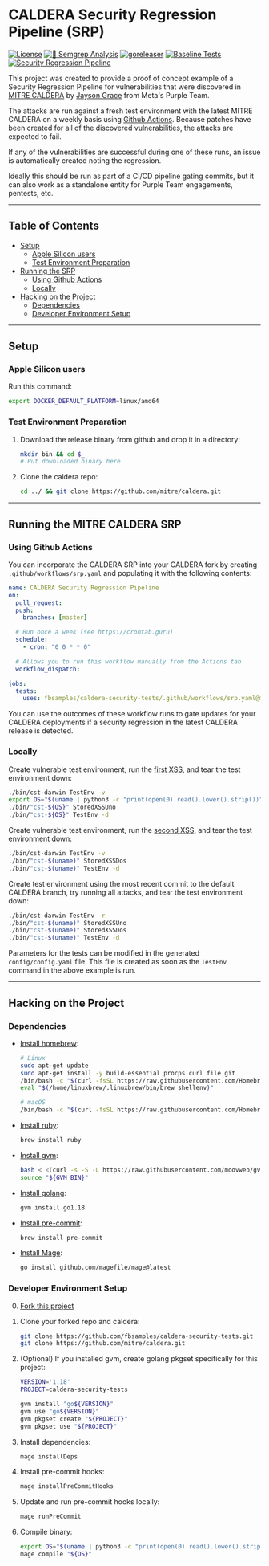 # CALDERA Security Regression Pipeline (SRP)

[![License](https://img.shields.io/github/license/l50/goutils?label=License&style=flat&color=blue&logo=github)](https://github.com/fbsamples/caldera-security-tests/blob/main/LICENSE)
[![🚨 Semgrep Analysis](https://github.com/fbsamples/caldera-security-tests/actions/workflows/semgrep.yaml/badge.svg)](https://github.com/fbsamples/caldera-security-tests/actions/workflows/semgrep.yaml)
[![goreleaser](https://github.com/fbsamples/caldera-security-tests/actions/workflows/goreleaser.yaml/badge.svg)](https://github.com/fbsamples/caldera-security-tests/actions/workflows/goreleaser.yaml)
[![Baseline Tests](https://github.com/fbsamples/caldera-security-tests/actions/workflows/baseline.yaml/badge.svg)](https://github.com/fbsamples/caldera-security-tests/actions/workflows/baseline.yaml)
[![Security Regression Pipeline](https://github.com/fbsamples/caldera-security-tests/actions/workflows/srp.yaml/badge.svg)](https://github.com/fbsamples/caldera-security-tests/actions/workflows/srp.yaml)

This project was created to provide a proof of concept example of a
Security Regression Pipeline for vulnerabilities that were discovered
in [MITRE CALDERA](https://github.com/mitre/caldera)
by [Jayson Grace](https://techvomit.net) from Meta's Purple Team.

The attacks are run against a fresh test environment with the latest
MITRE CALDERA on a weekly basis using
[Github Actions](https://github.com/features/actions). Because patches
have been created for all of the discovered
vulnerabilities, the attacks are expected to fail.

If any of the vulnerabilities are successful during one of these runs,
an issue is automatically created noting the regression.

Ideally this should be run as part of a CI/CD pipeline gating commits,
but it can also work as a standalone entity for Purple Team
engagements, pentests, etc.

---

## Table of Contents

- [Setup](#setup)
  - [Apple Silicon users](#apple-silicon-users)
  - [Test Environment Preparation](#test-environment-preparation)
- [Running the SRP](#running-the-srp)
  - [Using Github Actions](#using-github-actions)
  - [Locally](#locally)
- [Hacking on the Project](#hacking-on-the-project)
  - [Dependencies](#dependencies)
  - [Developer Environment Setup](#developer-environment-setup)

---

## Setup

### Apple Silicon users

Run this command:

```bash
export DOCKER_DEFAULT_PLATFORM=linux/amd64
```

### Test Environment Preparation

1. Download the release binary from github
   and drop it in a directory:

   ```bash
   mkdir bin && cd $_
   # Put downloaded binary here
   ```

2. Clone the caldera repo:

   ```bash
   cd ../ && git clone https://github.com/mitre/caldera.git
   ```

---

## Running the MITRE CALDERA SRP

### Using Github Actions

You can incorporate the CALDERA SRP into your CALDERA fork
by creating `.github/workflows/srp.yaml` and populating
it with the following contents:

```yaml
name: CALDERA Security Regression Pipeline
on:
  pull_request:
  push:
    branches: [master]

  # Run once a week (see https://crontab.guru)
  schedule:
    - cron: "0 0 * * 0"

  # Allows you to run this workflow manually from the Actions tab
  workflow_dispatch:

jobs:
  tests:
    uses: fbsamples/caldera-security-tests/.github/workflows/srp.yaml@main
```

You can use the outcomes of these workflow runs to gate
updates for your CALDERA deployments if a security regression
in the latest CALDERA release is detected.

### Locally

Create vulnerable test environment, run the [first XSS](https://github.com/metaredteam/external-disclosures/security/advisories/GHSA-5m86-x5ph-jc47),
and tear the test environment down:

```bash
./bin/cst-darwin TestEnv -v
export OS="$(uname | python3 -c "print(open(0).read().lower().strip())")"
./bin/"cst-${OS}" StoredXSSUno
./bin/"cst-${OS}" TestEnv -d
```

Create vulnerable test environment, run the [second XSS](https://github.com/metaredteam/external-disclosures/security/advisories/GHSA-2gjc-v4hv-m4p9),
and tear the test environment down:

```bash
./bin/cst-darwin TestEnv -v
./bin/"cst-$(uname)" StoredXSSDos
./bin/"cst-$(uname)" TestEnv -d
```

Create test environment using the most recent commit
to the default CALDERA branch, try running all attacks,
and tear the test environment down:

```bash
./bin/cst-darwin TestEnv -r
./bin/"cst-$(uname)" StoredXSSUno
./bin/"cst-$(uname)" StoredXSSDos
./bin/"cst-$(uname)" TestEnv -d
```

Parameters for the tests can be modified
in the generated `config/config.yaml` file.
This file is created as soon as the `TestEnv`
command in the above example is run.

---

## Hacking on the Project

### Dependencies

- [Install homebrew](https://brew.sh/):

  ```bash
  # Linux
  sudo apt-get update
  sudo apt-get install -y build-essential procps curl file git
  /bin/bash -c "$(curl -fsSL https://raw.githubusercontent.com/Homebrew/install/HEAD/install.sh)"
  eval "$(/home/linuxbrew/.linuxbrew/bin/brew shellenv)"

  # macOS
  /bin/bash -c "$(curl -fsSL https://raw.githubusercontent.com/Homebrew/install/HEAD/install.sh)"
  ```

- [Install ruby](https://www.ruby-lang.org/en/):

  ```bash
  brew install ruby
  ```

- [Install gvm](https://github.com/moovweb/gvm):

  ```bash
  bash < <(curl -s -S -L https://raw.githubusercontent.com/moovweb/gvm/master/binscripts/gvm-installer)
  source "${GVM_BIN}"
  ```

- [Install golang](https://go.dev/):

  ```bash
  gvm install go1.18
  ```

- [Install pre-commit](https://pre-commit.com/):

  ```bash
  brew install pre-commit
  ```

- [Install Mage](https://magefile.org/):

  ```bash
  go install github.com/magefile/mage@latest
  ```

### Developer Environment Setup

0. [Fork this project](https://docs.github.com/en/get-started/quickstart/fork-a-repo)

1. Clone your forked repo and caldera:

   ```bash
   git clone https://github.com/fbsamples/caldera-security-tests.git
   git clone https://github.com/mitre/caldera.git
   ```

2. (Optional) If you installed gvm, create golang pkgset specifically for this project:

   ```bash
   VERSION='1.18'
   PROJECT=caldera-security-tests

   gvm install "go${VERSION}"
   gvm use "go${VERSION}"
   gvm pkgset create "${PROJECT}"
   gvm pkgset use "${PROJECT}"
   ```

3. Install dependencies:

   ```bash
   mage installDeps
   ```

4. Install pre-commit hooks:

   ```bash
   mage installPreCommitHooks
   ```

5. Update and run pre-commit hooks locally:

   ```bash
   mage runPreCommit
   ```

6. Compile binary:

   ```bash
   export OS="$(uname | python3 -c "print(open(0).read().lower().strip())")"
   mage compile "${OS}"
   ```
